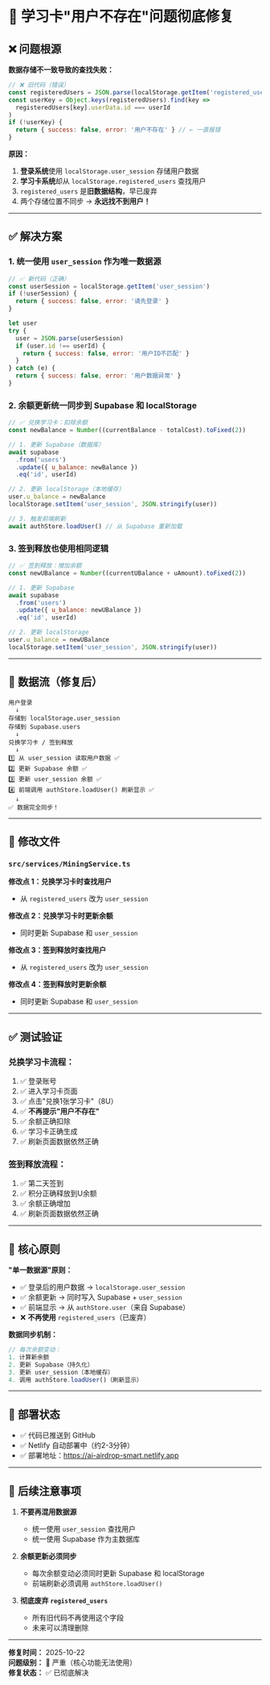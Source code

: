 # 🎯 学习卡"用户不存在"问题彻底修复

## ❌ 问题根源

**数据存储不一致导致的查找失败：**

```javascript
// ❌ 旧代码（错误）
const registeredUsers = JSON.parse(localStorage.getItem('registered_users') || '{}')
const userKey = Object.keys(registeredUsers).find(key => 
  registeredUsers[key].userData.id === userId
)
if (!userKey) {
  return { success: false, error: '用户不存在' } // ← 一直报错
}
```

**原因：**
1. **登录系统**使用 `localStorage.user_session` 存储用户数据
2. **学习卡系统**却从 `localStorage.registered_users` 查找用户
3. `registered_users` 是**旧数据结构**，早已废弃
4. 两个存储位置不同步 → **永远找不到用户！**

---

## ✅ 解决方案

### 1. **统一使用 `user_session` 作为唯一数据源**

```javascript
// ✅ 新代码（正确）
const userSession = localStorage.getItem('user_session')
if (!userSession) {
  return { success: false, error: '请先登录' }
}

let user
try {
  user = JSON.parse(userSession)
  if (user.id !== userId) {
    return { success: false, error: '用户ID不匹配' }
  }
} catch (e) {
  return { success: false, error: '用户数据异常' }
}
```

### 2. **余额更新统一同步到 Supabase 和 localStorage**

```javascript
// ✅ 兑换学习卡：扣除余额
const newBalance = Number((currentBalance - totalCost).toFixed(2))

// 1. 更新 Supabase（数据库）
await supabase
  .from('users')
  .update({ u_balance: newBalance })
  .eq('id', userId)

// 2. 更新 localStorage（本地缓存）
user.u_balance = newBalance
localStorage.setItem('user_session', JSON.stringify(user))

// 3. 触发前端刷新
await authStore.loadUser() // 从 Supabase 重新加载
```

### 3. **签到释放也使用相同逻辑**

```javascript
// ✅ 签到释放：增加余额
const newUBalance = Number((currentUBalance + uAmount).toFixed(2))

// 1. 更新 Supabase
await supabase
  .from('users')
  .update({ u_balance: newUBalance })
  .eq('id', userId)

// 2. 更新 localStorage
user.u_balance = newUBalance
localStorage.setItem('user_session', JSON.stringify(user))
```

---

## 🔄 数据流（修复后）

```
用户登录
  ↓
存储到 localStorage.user_session
存储到 Supabase.users
  ↓
兑换学习卡 / 签到释放
  ↓
1️⃣ 从 user_session 读取用户数据 ✅
2️⃣ 更新 Supabase 余额 ✅
3️⃣ 更新 user_session 余额 ✅
4️⃣ 前端调用 authStore.loadUser() 刷新显示 ✅
  ↓
✅ 数据完全同步！
```

---

## 📝 修改文件

### `src/services/MiningService.ts`

**修改点 1：兑换学习卡时查找用户**
- 从 `registered_users` 改为 `user_session`

**修改点 2：兑换学习卡时更新余额**
- 同时更新 Supabase 和 `user_session`

**修改点 3：签到释放时查找用户**
- 从 `registered_users` 改为 `user_session`

**修改点 4：签到释放时更新余额**
- 同时更新 Supabase 和 `user_session`

---

## ✅ 测试验证

### 兑换学习卡流程：
1. ✅ 登录账号
2. ✅ 进入学习卡页面
3. ✅ 点击"兑换1张学习卡"（8U）
4. ✅ **不再提示"用户不存在"**
5. ✅ 余额正确扣除
6. ✅ 学习卡正确生成
7. ✅ 刷新页面数据依然正确

### 签到释放流程：
1. ✅ 第二天签到
2. ✅ 积分正确释放到U余额
3. ✅ 余额正确增加
4. ✅ 刷新页面数据依然正确

---

## 🎯 核心原则

**"单一数据源"原则：**
- ✅ 登录后的用户数据 → `localStorage.user_session`
- ✅ 余额更新 → 同时写入 Supabase + `user_session`
- ✅ 前端显示 → 从 `authStore.user`（来自 Supabase）
- ❌ **不再使用** `registered_users`（已废弃）

**数据同步机制：**
```javascript
// 每次余额变动：
1. 计算新余额
2. 更新 Supabase（持久化）
3. 更新 user_session（本地缓存）
4. 调用 authStore.loadUser()（刷新显示）
```

---

## 🚀 部署状态

- ✅ 代码已推送到 GitHub
- ✅ Netlify 自动部署中（约2-3分钟）
- ✅ 部署地址：https://ai-airdrop-smart.netlify.app

---

## 📌 后续注意事项

1. **不要再混用数据源**
   - 统一使用 `user_session` 查找用户
   - 统一使用 Supabase 作为主数据库

2. **余额更新必须同步**
   - 每次余额变动必须同时更新 Supabase 和 localStorage
   - 前端刷新必须调用 `authStore.loadUser()`

3. **彻底废弃 `registered_users`**
   - 所有旧代码不再使用这个字段
   - 未来可以清理删除

---

**修复时间：** 2025-10-22  
**问题级别：** 🔴 严重（核心功能无法使用）  
**修复状态：** ✅ 已彻底解决  


